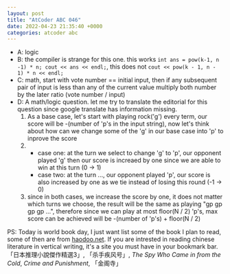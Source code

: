 ```yaml
---
layout: post
title: "AtCoder ABC 046"
date: 2022-04-23 21:35:40 +0000
categories: atcoder abc
---
```

- A: logic
- B: the compiler is strange for this one. this works
`int ans = pow(k-1, n -1) * n; cout << ans << endl;`, this does not
`cout << pow(k - 1, n - 1) * n << endl;`
- C: math, start with vote number == initial input, then if any subsequent pair of input is less than any of the current value
multiply both number by the later ratio (vote number / input)
- D: A math/logic question. let me try to translate the editorial for this question since google translate has information missing.
	1. As a base case, let's start with playing rock('g') every term, our score will be -(number of 'p's in the input string), now let's think about how can we change some of the 'g' in our base case into 'p' to inprove the score
	2. - case one: at the turn we select to change 'g' to 'p', our opponent played 'g' then our score is increaed by one since we are able to win at this turn (0 -> 1)
	   - case two: at the turn ..., our opponent played 'p', our score is also increased by one as we tie instead of losing this round (-1 -> 0)
	3. since in both cases, we increase the score by one, it does not matter which turns we choose, the result will be the same as playing "gp gp gp gp ...", therefore since we can play at most floor(N / 2) 'p's, max score can be achieved will be -(number of 'p's) + floor(N / 2)

PS: Today is world book day, I just want list some of the book I plan to read, some of then are from [haodoo.net][link]. If you are intrested in reading chinese literature in vertical writing, it's a site you must have in your bookmark bar. 「日本推理小說傑作精選3」, 「杀手疾风号」, *The Spy Who Came in from the Cold*, *Crime and Punishment*, 「金阁寺」

[link]: http://www.haodoo.net